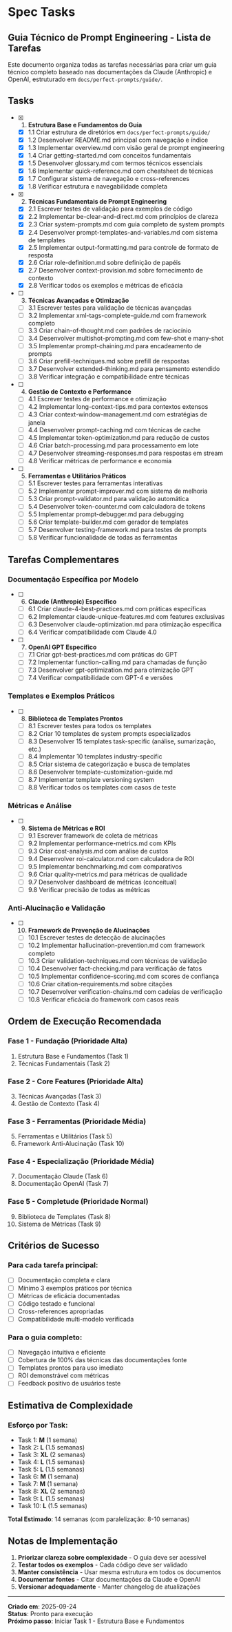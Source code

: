 # Spec Tasks

## Guia Técnico de Prompt Engineering - Lista de Tarefas

Este documento organiza todas as tarefas necessárias para criar um guia técnico completo baseado nas documentações da Claude (Anthropic) e OpenAI, estruturado em `docs/perfect-prompts/guide/`.

## Tasks

- [x] 1. **Estrutura Base e Fundamentos do Guia**
  - [x] 1.1 Criar estrutura de diretórios em `docs/perfect-prompts/guide/`
  - [x] 1.2 Desenvolver README.md principal com navegação e índice
  - [x] 1.3 Implementar overview.md com visão geral de prompt engineering
  - [x] 1.4 Criar getting-started.md com conceitos fundamentais
  - [x] 1.5 Desenvolver glossary.md com termos técnicos essenciais
  - [x] 1.6 Implementar quick-reference.md com cheatsheet de técnicas
  - [x] 1.7 Configurar sistema de navegação e cross-references
  - [x] 1.8 Verificar estrutura e navegabilidade completa

- [x] 2. **Técnicas Fundamentais de Prompt Engineering**
  - [x] 2.1 Escrever testes de validação para exemplos de código
  - [x] 2.2 Implementar be-clear-and-direct.md com princípios de clareza
  - [x] 2.3 Criar system-prompts.md com guia completo de system prompts
  - [x] 2.4 Desenvolver prompt-templates-and-variables.md com sistema de templates
  - [x] 2.5 Implementar output-formatting.md para controle de formato de resposta
  - [x] 2.6 Criar role-definition.md sobre definição de papéis
  - [x] 2.7 Desenvolver context-provision.md sobre fornecimento de contexto
  - [x] 2.8 Verificar todos os exemplos e métricas de eficácia

- [ ] 3. **Técnicas Avançadas e Otimização**
  - [ ] 3.1 Escrever testes para validação de técnicas avançadas
  - [ ] 3.2 Implementar xml-tags-complete-guide.md com framework completo
  - [ ] 3.3 Criar chain-of-thought.md com padrões de raciocínio
  - [ ] 3.4 Desenvolver multishot-prompting.md com few-shot e many-shot
  - [ ] 3.5 Implementar prompt-chaining.md para encadeamento de prompts
  - [ ] 3.6 Criar prefill-techniques.md sobre prefill de respostas
  - [ ] 3.7 Desenvolver extended-thinking.md para pensamento estendido
  - [ ] 3.8 Verificar integração e compatibilidade entre técnicas

- [ ] 4. **Gestão de Contexto e Performance**
  - [ ] 4.1 Escrever testes de performance e otimização
  - [ ] 4.2 Implementar long-context-tips.md para contextos extensos
  - [ ] 4.3 Criar context-window-management.md com estratégias de janela
  - [ ] 4.4 Desenvolver prompt-caching.md com técnicas de cache
  - [ ] 4.5 Implementar token-optimization.md para redução de custos
  - [ ] 4.6 Criar batch-processing.md para processamento em lote
  - [ ] 4.7 Desenvolver streaming-responses.md para respostas em stream
  - [ ] 4.8 Verificar métricas de performance e economia

- [ ] 5. **Ferramentas e Utilitários Práticos**
  - [ ] 5.1 Escrever testes para ferramentas interativas
  - [ ] 5.2 Implementar prompt-improver.md com sistema de melhoria
  - [ ] 5.3 Criar prompt-validator.md para validação automática
  - [ ] 5.4 Desenvolver token-counter.md com calculadora de tokens
  - [ ] 5.5 Implementar prompt-debugger.md para debugging
  - [ ] 5.6 Criar template-builder.md com gerador de templates
  - [ ] 5.7 Desenvolver testing-framework.md para testes de prompts
  - [ ] 5.8 Verificar funcionalidade de todas as ferramentas

## Tarefas Complementares

### Documentação Específica por Modelo

- [ ] 6. **Claude (Anthropic) Específico**
  - [ ] 6.1 Criar claude-4-best-practices.md com práticas específicas
  - [ ] 6.2 Implementar claude-unique-features.md com features exclusivas
  - [ ] 6.3 Desenvolver claude-optimization.md para otimização específica
  - [ ] 6.4 Verificar compatibilidade com Claude 4.0

- [ ] 7. **OpenAI GPT Específico**
  - [ ] 7.1 Criar gpt-best-practices.md com práticas do GPT
  - [ ] 7.2 Implementar function-calling.md para chamadas de função
  - [ ] 7.3 Desenvolver gpt-optimization.md para otimização GPT
  - [ ] 7.4 Verificar compatibilidade com GPT-4 e versões

### Templates e Exemplos Práticos

- [ ] 8. **Biblioteca de Templates Prontos**
  - [ ] 8.1 Escrever testes para todos os templates
  - [ ] 8.2 Criar 10 templates de system prompts especializados
  - [ ] 8.3 Desenvolver 15 templates task-specific (análise, sumarização, etc.)
  - [ ] 8.4 Implementar 10 templates industry-specific
  - [ ] 8.5 Criar sistema de categorização e busca de templates
  - [ ] 8.6 Desenvolver template-customization-guide.md
  - [ ] 8.7 Implementar template versioning system
  - [ ] 8.8 Verificar todos os templates com casos de teste

### Métricas e Análise

- [ ] 9. **Sistema de Métricas e ROI**
  - [ ] 9.1 Escrever framework de coleta de métricas
  - [ ] 9.2 Implementar performance-metrics.md com KPIs
  - [ ] 9.3 Criar cost-analysis.md com análise de custos
  - [ ] 9.4 Desenvolver roi-calculator.md com calculadora de ROI
  - [ ] 9.5 Implementar benchmarking.md com comparativos
  - [ ] 9.6 Criar quality-metrics.md para métricas de qualidade
  - [ ] 9.7 Desenvolver dashboard de métricas (conceitual)
  - [ ] 9.8 Verificar precisão de todas as métricas

### Anti-Alucinação e Validação

- [ ] 10. **Framework de Prevenção de Alucinações**
  - [ ] 10.1 Escrever testes de detecção de alucinações
  - [ ] 10.2 Implementar hallucination-prevention.md com framework completo
  - [ ] 10.3 Criar validation-techniques.md com técnicas de validação
  - [ ] 10.4 Desenvolver fact-checking.md para verificação de fatos
  - [ ] 10.5 Implementar confidence-scoring.md com scores de confiança
  - [ ] 10.6 Criar citation-requirements.md sobre citações
  - [ ] 10.7 Desenvolver verification-chains.md com cadeias de verificação
  - [ ] 10.8 Verificar eficácia do framework com casos reais

## Ordem de Execução Recomendada

### Fase 1 - Fundação (Prioridade Alta)
1. Estrutura Base e Fundamentos (Task 1)
2. Técnicas Fundamentais (Task 2)

### Fase 2 - Core Features (Prioridade Alta)
3. Técnicas Avançadas (Task 3)
4. Gestão de Contexto (Task 4)

### Fase 3 - Ferramentas (Prioridade Média)
5. Ferramentas e Utilitários (Task 5)
6. Framework Anti-Alucinação (Task 10)

### Fase 4 - Especialização (Prioridade Média)
7. Documentação Claude (Task 6)
8. Documentação OpenAI (Task 7)

### Fase 5 - Completude (Prioridade Normal)
9. Biblioteca de Templates (Task 8)
10. Sistema de Métricas (Task 9)

## Critérios de Sucesso

### Para cada tarefa principal:
- [ ] Documentação completa e clara
- [ ] Mínimo 3 exemplos práticos por técnica
- [ ] Métricas de eficácia documentadas
- [ ] Código testado e funcional
- [ ] Cross-references apropriadas
- [ ] Compatibilidade multi-modelo verificada

### Para o guia completo:
- [ ] Navegação intuitiva e eficiente
- [ ] Cobertura de 100% das técnicas das documentações fonte
- [ ] Templates prontos para uso imediato
- [ ] ROI demonstrável com métricas
- [ ] Feedback positivo de usuários teste

## Estimativa de Complexidade

### Esforço por Task:
- Task 1: **M** (1 semana)
- Task 2: **L** (1.5 semanas)
- Task 3: **XL** (2 semanas)
- Task 4: **L** (1.5 semanas)
- Task 5: **L** (1.5 semanas)
- Task 6: **M** (1 semana)
- Task 7: **M** (1 semana)
- Task 8: **XL** (2 semanas)
- Task 9: **L** (1.5 semanas)
- Task 10: **L** (1.5 semanas)

**Total Estimado**: 14 semanas (com paralelização: 8-10 semanas)

## Notas de Implementação

1. **Priorizar clareza sobre complexidade** - O guia deve ser acessível
2. **Testar todos os exemplos** - Cada código deve ser validado
3. **Manter consistência** - Usar mesma estrutura em todos os documentos
4. **Documentar fontes** - Citar documentações da Claude e OpenAI
5. **Versionar adequadamente** - Manter changelog de atualizações

---

**Criado em**: 2025-09-24  
**Status**: Pronto para execução  
**Próximo passo**: Iniciar Task 1 - Estrutura Base e Fundamentos